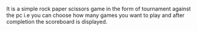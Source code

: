 It is a simple rock paper scissors game in the form of tournament against the pc i.e you can choose how many games you want to play and after completion the scoreboard is displayed.
